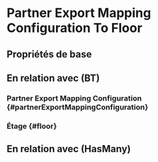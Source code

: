 #  Partner Export Mapping Configuration To Floor



## Propriétés de base



## En relation avec (BT)

###  Partner Export Mapping Configuration {#partnerExportMappingConfiguration}
        

### Étage {#floor}
        


## En relation avec (HasMany)



<!--- THIS FILE IS GENERATED PLEASE DO NOT EDIT IT DIRECTLY --->

